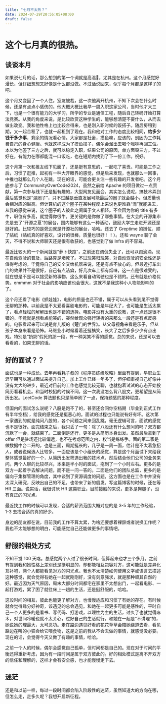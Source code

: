 ```yaml
---
title: "七月不太热？"
date: 2024-07-29T20:56:05+08:00
draft: false
---
```


# 这个七月真的很热。

## 谈谈本月

如果说七月的话，那么想到的第一个词就是高温🥵，尤其是在杭州。这个月感觉好漫长，但仔细想想又好像是什么都没做。不过话说回来，似乎每个月都是这样子的吧。

这个月又变回了一个人住，室友被裁，这一次他离开杭州，不知下次会在什么时候，还是有点点小感伤的。他大概大概比我早一周入职这家公司，当时他才大三下，也是一个很有能力的大学习，所学的专业是通信工程，随后自己转码开始打算法竞赛。从我的角度来说，是比较欣赏这种学生的，能够想清楚不要什么，从而去做出改变。我和他性格上也比较合得来，也是刚入职时候的饭搭子。随后房租到期，又一起合租了，也就一起租到了现在。我和他对工作的态度比较相同，**给多少钱干多少事**，剩余的情况看心情。大家都是社畜，摸鱼嘛，应该的，别因为工作耗费自己的身心健康。也就这样成为了摸鱼搭子，偶尔会溜出去喝个咖啡再回工位。本以为他签了三方之后，就可以稳定入职，结果公司的原因，单方面毁三方。不过好在，有能力在哪都能混一口饭吃，也在短期内找到了下一份工作。祝好。

这个月第一次和推友线下见面了，还是挺有意思的，一起吃了喜贡。可能是工作之后，习惯了逛推，起初有一种大开眼界的感觉，但是后来发现，也就那么一回事，中推也就那么几个人在跳。现在的话，可能会更关注一些有趣的开发者吧。这个月底参与了 CommunityOverCode2024，虽然之前给 Apache 的项目做过一点贡献，第一次参与线下还是挺有趣的，大型网友见面会。其实怎么说呢，搞技术弄到最后感觉也是“混圈子”，只不过越是垂直发展可能最后的圈子就会越小，但质量也会相对应的越高。但计算机的这个圈子在某种程度上来说也更难靠“混”就能进去，从我的感觉来说，这个圈子的人彼此之间属于文人相轻。不会因为你的 title 有多牛，职位有多高，就觉得你很牛，更关键的是你做了哪些事情。在大会的开源集市先是去了“开源之夏”的展台，国内能够有这么一种活动，鼓励大学生走进开源还是挺好的。比较巧的是旁边就是开源社的展台，哈哈。还去了 Greptime 的摊位，顺了贴纸（贴纸真的好喜欢，设计的很棒，质量也很好！！）。还和 wayne 聊了会天，不得不说和大师聊天还是很有收获的，也感觉到了做 Infra 的不容易。

最近比较火的一个新闻就是“萝卜快跑”，之前还在调侃失业了，还可以跑滴滴。现在自动驾驶的普及，后路算是堵死了。不过玩笑归玩笑，对自动驾驶的安全性还是值得考虑的，毕竟将自己的安全交给机器来说，还是有点不放心的。但最近打车出门的效果并不是很好，自己有点洁癖，好几次车上都有烟味，这一点是很难受的，就在想是不是可以接受新的事物，这么来看自动驾驶也是不错的。还有就是价格优势。emmmm 对于社会的影响应该也会很大，这就不是我这种小人物能影响的了。

这个月还看了电影《抓娃娃》，电影的质量也还不错，属于可以从头看到尾不觉得无聊的那种。以前我是不太爱看喜剧电影的，可能是年纪大了，也可能是生活太累了，看点轻松的解解压也是不错的选择。电影并没有太重的说教，这一点还是很不错的。毕竟就是想看点能笑的，突然给观众强行转折的来那么一段还是有点反感的。电影看起来可以说是育儿版的《楚门的世界》。从父母视角来看是乐子，但从孩子本身来看是恐怖。马继业小时候看着还挺搞笑，长大了之后多多少少有点出戏。特别是“奶奶”假死的那一段，有一种哭笑不得的感觉。总的来说，还是可以去看看的，如果无聊的话。

## 好的面试？？

面试也是一种成长。去年再看耗子叔的《程序员练级攻略》里面有提到，早职业生涯早期可以通过面试来提升自己。加上工作已经一年多了，但仔细审视自己好像并没有太大的进步，最近对目前的工作也感觉比较无聊，也就抱着试试的心态开始投简历看看机会。和当时校招的时候不同，这一次我没怎么背八股文，更希望是从简历出发。LeetCode 算法题也只是简单刷了一点，保持题感的那种程度。

但国内的面试怎么说呢？八股是跑不了的，甚至还会问你空档期（毕业到正式工作有半年空档），给我的感觉还是挺恶心的。面试的过程也只能说有好有坏。这次第一家遇到的就是纯问八股的，各个问题之间来回乱跳，毫无逻辑可言，面试的感觉也不是很好。面完结束之后，我只丢了一句：除了八股还有什么想问的吗？双方都沉默了一会，就结束了。二面倒是还行，更多是从简历本身出发。虽然最后拿到了 offer 但是驻场还比较偏远，也不在考虑范围之内，权当是练练手。面的第二家是做数据中台二开的，也是三面，周期挺长的，几乎是一周一面，估计是不太着急招人，或者说候选人比较多。一面应该是个小组长的感觉，算是这个月面试下来给我整体感觉最好的一个，从简历出发筛选出我的技术点，然后结合他们公司的业务来问。两个人聊的比较尽兴，本来是半小时的面试，拖到了一个小时左右。更多的是双方一起着手去解决问题，而不是一问一答的。二面是他们的团队总监，更多的是偏向于集群管理的角度，其中谈到了资源调度的问题，这方面也是在工作中并没有太深入研究，反映出自己的不足，也带来了新的启发。写这篇博客的时候，还在等 HR 三面。说实话，我很讨厌 HR 这类职业，目前接触的来说，更多是狗腿子，没有真正的闪光点。

最近找工作的时候可以发现，合适的薪资范围大概对应的是 3-5 年的工作经验，1-3 去找合适的真的好少。

身边的朋友都在说，目前我的工作不算太累，为啥还要想着裸辞或者说换工作呢？我也不太能够想的明白，可能感觉自己还能做更多的事情吧。

## 舒服的相处方式

不知不觉 100 天咯。总感觉两个人过了很长时间，但算起来也才三个多月。之前有提到我和她性格上差别还是挺明显的，却都能相互包容对方，这可能就是差异化互补吧，两个人都能看见对方的闪光点。我也不太清楚如何使用文字或语言去描述这种感觉，就会觉得有她在一起就刚刚好，没有刻意强求，就是那种顺其自然的好。最近因为天气原因，周末大部分时间都宅在家里不太想出门，一起看电影、一起打游戏，累了困了就往床上一趟的生活，还是挺舒服的，哈哈。

这段时间的相互，彼此也能更了解对方，也慢慢适应和习惯了有她的存在。有时候就会觉得缘分好神奇，该遇见的总会遇见。和她在一起更多可能是感性的，平时自己一个人更多的是看书、写代码、打游戏，以理性为主的生活，过久了也就觉得麻木，对世间冷暖也就不太关心，过好自己的生活就行。和她在一起是“不讲理”的，她说她的理最大，太可恶叻。走在路边遇见好看的花花草草会陪她绕道去看，看见路边在叫的小猫会给它喂食物，这是之前的我从不会去做的事情，就感觉没必要。现在的话，会觉得今天又做了有趣的事情，哈哈。

之前一个人的时候，偶尔会感觉自己孤单，但时间都是自己的。现在对于时间的平衡还得重新考虑，因为有一段时间是属于双方彼此的。好的相处模式是离不开双方的信任和理解的，这样才会有安全感，也才能慢慢走下去。

## 迷茫

还是和以前一样，每过一段时间都会陷入阶段性的迷茫，虽然知道大的方向在哪，但怎么走，走多久呢？我想开启新征程。
